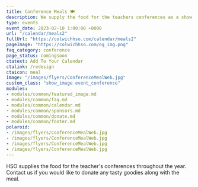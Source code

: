 ```yaml
---
title: Conference Meals 🍽️
description: We supply the food for the teachers conferences as a show of appreciation.
type: events
event_date: 2023-02-10 1:00:00 +0000
url: "/calendar/meals2"
fullUrl: "https://colwichhso.com/calendar/meals2"
pageImage: "https://colwichhso.com/og_img.png"
faq_category: conference
page_status: comingsoon
ctatext: Add To Your Calendar
ctalink: /redesign
ctaicon: meal
image: "/images/flyers/ConferenceMealWeb.jpg"
custom_class: "show_image event_conference"
modules:
- modules/common/featured_image.md
- modules/common/faq.md
- modules/common/calendar.md
- modules/common/sponsors.md
- modules/common/donate.md
- modules/common/footer.md
polaroid: 
- /images/flyers/ConferenceMealWeb.jpg
- /images/flyers/ConferenceMealWeb.jpg
- /images/flyers/ConferenceMealWeb.jpg
- /images/flyers/ConferenceMealWeb.jpg
---
```

HSO supplies the food for the teacher's conferences throughout the year. Contact us if you would like to donate any tasty goodies along with the meal.